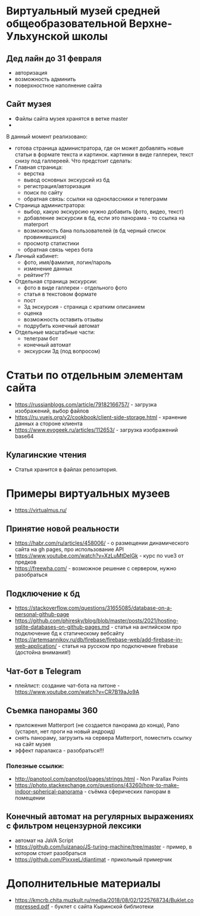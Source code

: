 # Виртуальный музей средней общеобразовательной Верхне-Ульхунской школы

## Дед лайн до 31 февраля
- авторизация
- возможность админить
- поверхностное наполнение сайта

## Сайт музея
- Файлы сайта музея хранятся в ветке master
- 
В данный момент реализовано:
- готова страница администратора, где он может добавлять новые статьи в формате текста и картинок. картинки в виде галлереи, текст снизу под галлереей.
Что предстоит сделать:
- Главная страница:
    - верстка
    - вывод основных экскурсий из бд
    - регистрация/авторизация
    - поиск по сайту
    - обратная связь: ссылки на одноклассники и телеграмм
- Страница администратора:
    - выбор, какую экскурсию нужно добавить (фото, видео, текст)
    - добавление экскурсии в бд, если это панорама - то ссылка на materport
    - возможность бана пользователей (в бд черный список провинившихся)
    - просмотр статистики
    - обратная связь через бота
- Личный кабинет:
    - фото, имя/фамилия, логин/пароль
    - изменение данных
    - рейтинг??
- Отдельная страница экскурсии:
    - фото в виде галлереи - отдельного фото
    - статья в текстовом формате
    - пост
    - 3д экскурсия - страница с кратким описанием
    - оценка
    - возможность оставить отзывы
    - подрубить конечный автомат
- Отдельные масштабные части:
    - телеграм бот
    - конечный автомат
    - экскурсии 3д (под вопросом)

 # Статьи по отдельным элементам сайта
 - https://russianblogs.com/article/79182166757/ - загрузка изображений, выбор файлов
 - https://ru.vuejs.org/v2/cookbook/client-side-storage.html - хранение данных а стороне клиента
 - https://www.evogeek.ru/articles/112653/ - загрузка изображений base64
  

## Кулагинские чтения
- Статья хранится в файлах репозитория.

# Примеры виртуальных музеев
- https://virtualmus.ru/

## Принятие новой реальности
- https://habr.com/ru/articles/458006/ - о размещении динамического сайта на gh pages, про использование  API
- https://www.youtube.com/watch?v=XzLuMtDelGk - курс по vue3 от предков
- https://freewha.com/ - возможное решение с сервером, нужно разобраться

## Подключение к бд
- https://stackoverflow.com/questions/31655085/database-on-a-personal-github-page
- https://github.com/phiresky/blog/blob/master/posts/2021/hosting-sqlite-databases-on-github-pages.md - статья на английском про подключение бд к статическому вебсайту
- https://artemsannikov.ru/db/firebase/firebase-web/add-firebase-in-web-application/ - статья на русском про подключение firebase (достойна внимания!)

## Чат-бот в Telegram
- плейлист: создание чат-бота на питоне - https://www.youtube.com/watch?v=CR7B19aJo9A

## Съемка панорамы 360
- приложения Matterport (не создается панорама до конца), Pano (устарел, нет проги на новый андроид)
- снять панораму, загрузить на сервера Matterport, поместить ссылку на сайт музея
- эффект паралакса - разобраться!!!

### Полезные ссылки:
- http://panotool.com/panotool/pages/strings.html - Non Parallax Points
- https://photo.stackexchange.com/questions/43260/how-to-make-indoor-spherical-panorama - съёмка сферических панорам в помещении

## Конечный автомат на регулярных выражениях с фильтром нецензурной лексики
- автомат на JaVA Script
- https://github.com/luizanao/JS-turing-machine/tree/master - пример, в котором стоит разобраться
- https://github.com/PixxxeL/djantimat - прикольный примерчик

# Дополнительные материалы
- https://kmcrb.chita.muzkult.ru/media/2018/08/02/1225768734/Buklet.compressed.pdf - буклет с сайта Кыринской библиотеки

